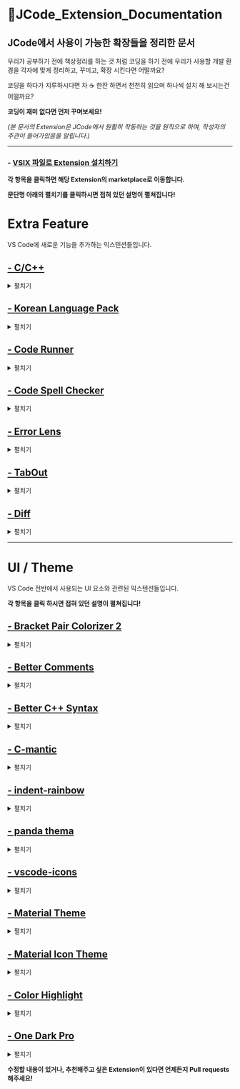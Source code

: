 # 🔴JCode_Extension_Documentation
## JCode에서 사용이 가능한 확장들을 정리한 문서

우리가 공부하기 전에 책상정리를 하는 것 처럼
코딩을 하기 전에 우리가 사용할 개발 환경을 각자에 맞게 정리하고, 꾸미고, 확장 시킨다면 어떨까요?

코딩을 하다가 지루하시다면 차 ☕ 한잔 하면서 천천히 읽으며 하나씩 설치 해 보시는건 어떨까요?

**코딩이 재미 없다면 먼저 꾸며보세요!**

*(본 문서의 Extension은 JCode에서 원활히 작동하는 것을 원칙으로 하며, 작성자의 주관이 들어가있음을 알립니다.)*



---------



### - [VSIX 파일로 Extension 설치하기](https://github.com/GangSSun/JCode_Extension_Documentation/blob/52d4bdcd45f38dd4cb3eff582a313802cf119199/Docs/how_to_install_vsix.md)
  

  
  
**각 항목을 클릭하면 해당 Extension의 marketplace로 이동합니다.**

**문단명 아래의 펼치기를 클릭하시면 접혀 있던 설명이 펼쳐집니다!**

# Extra Feature 

VS Code에 새로운 기능을 추가하는 익스텐션들입니다.



## [- C/C++](https://marketplace.visualstudio.com/items?itemName=ms-vscode.cpptools)
<details> <summary> 펼치기 </summary> 

**⚠C/C++ Extension의 경우 JCode의 마켓플레이스에서 다운 받아 설치하게 될 경우 arm버전이 설치됩니다.**
  
**JCode의 프로세서는 x86이기 때문에 Extension의 모든 기능을 온전히 사용할 수 없습니다.**

**번거롭더라도 linux_x86_64버전을 상단의 [VSIX파일로 Extension 설치하기][1] 를 참고하여 설치하셔야 합니다.**
  
**기존 JCode에서 gcc 컴파일러 자체로는 편의기능이 전무하기에 거의 필수라고 할 수 있는 Extension입니다.**
  
### What is It?
  

  - error squiggles(오류 표시선)을 통한 간편한 디버깅 제공.
  - Intellisense(코드 자동완성) 제공.
  - 오류에 따른 솔루션 제공.
  - 정의 및 선언, 참조로의 간편한 이동.
  - 여러 기본 테마 제공.
  - 사실상 visual studio와 유사한 환경을 제공.
  
  
  </details>
  
## [- Korean Language Pack](https://marketplace.visualstudio.com/items?itemName=MS-CEINTL.vscode-language-pack-ko )
  
<details> <summary>펼치기</summary> 
  
### What is It?
- VS Code의 UI 환경을 한국어로 번역해주는 Extension입니다.
- 단순히 메뉴만 번역해주는 것이 아니라, 오류 검출 후 디버깅 메세지 또한 한글로 출력해 줍니다.
  
  </details>
  
## [- Code Runner ](https://marketplace.visualstudio.com/items?itemName=formulahendry.code-runner )
  
<details> <summary>펼치기</summary> 
  
### What is It?
  
  
  - 명령어를 통한 컴파일 및 실행을 할 필요 없이, 오른쪽 상단의 버튼 혹은 단축키를 통한 간단한 컴파일, 실행이 가능합니다.
    ![image](https://user-images.githubusercontent.com/87172228/144563585-4a27a0d7-2b5f-43a3-b1a2-1406fc55fb39.png)

  - 하단의 이미지의 내용 처럼 수많은 언어의 실행을 지원합니다.
    ![image](https://user-images.githubusercontent.com/87172228/144563125-ca671793-08e9-4814-b294-e59a215fe1b5.png)
  
  - 기본 출력창에서 출력을 하게 될 경우 input을 따로 입력할 수 없기 때문에 터미널통한 출력을 권장합니다.
    ![image](https://user-images.githubusercontent.com/87172228/144564503-c829ff1e-7fa8-48a6-8d01-148204f6b726.png)


### How to Use?
  - 단축키 
    - 실행 : Ctrl + Alt + N
    - 실행중지 : Ctrl + Alt + M
    - 언어를 선택하여 실행 : Ctrl + Alt + J
  
  - 권장 기본 설정 : Extension창에서 Code Runner 우클릭 후 확장 설정에서 진행
    - Run IN Terminal : 코드를 실행했을 때 터미널 창에서 코드를 실행하여 input을 넣을 수 있습니다.
    - Save File Before Run : 코드를 실행할 경우 실행 전에 자동으로 파일 저장을 해줍니다.
  
  </details>
  
    
## [- Code Spell Checker ](https://marketplace.visualstudio.com/items?itemName=streetsidesoftware.code-spell-checker )
  
<details> <summary>펼치기</summary> 
  
### What is It?
  - 코드 작성시에 오타를 squiggles(물결선)을 통해 표시해 줍니다.
  - 변수명으로 사용한 영단어의 맞춤법 뿐만 아니라 주석을 작성 할 때에도 맞춤법을 검사해줍니다.
    ![image](https://user-images.githubusercontent.com/87172228/144565597-c6c8e8ed-5e2b-4855-95b5-8a2872bb67ac.png)
  - 영어 뿐만 아니라 다양한 언어의 Spell Check를 지원합니다.

### How to Use?
  - 본인이 합성어를 사용하였거나 사전에 단어를 추가 하고 싶을경우
    - Ctrl + Shift + P를 입력하여 명령어 창에서 ```Add word to Dictionary``` 를 통해 단어를 추가 할 수 있습니다.
  
  </details>
    
## [- Error Lens ](https://marketplace.visualstudio.com/items?itemName=usernamehw.errorlens )
  
<details> <summary>펼치기</summary> 
  
### What is It?
  - Warning message나 error message를 해당 라인에 오버레이 형식으로 표시해 줍니다.
  - 기존엔 error 발생시 마우스를 올려야 확인가능 했지만 에러 발생시 간편하게 바로 확인이 가능합니다.
    ![image](https://user-images.githubusercontent.com/87172228/144567522-2d81a256-be5d-418e-a2af-d00dd12fd877.png)
  - 설정에서 글꼴, 크기, 아이콘 표시 유무여부 등 사용자에 맞춰 다양한 수정이 가능합니다.
  
  </details>
    
## [- TabOut](https://marketplace.visualstudio.com/items?itemName=albert.TabOut )
  
<details> <summary>펼치기</summary> 
  
### What is It?
  - 현재 키보드 커서가 따옴표, 괄호 등의 안에 있을 경우 tab키를 통한 이동을 가능하게 해줍니다.
    ![tab_preview](https://user-images.githubusercontent.com/87172228/144570154-3432cb3e-4a08-431d-b5f9-4e7b74d7dc36.gif)
  - 이동시에 마우스나 방향키를 연타 할 일이 매우 적어집니다!

### How to Use?
  - Toggle TabOut명령어를 통해 On/Off가 가능합니다.
  
  </details>
    
## [- Diff](https://marketplace.visualstudio.com/items?itemName=fabiospampinato.vscode-diff )
  
<details> <summary>펼치기</summary> 
  
### What is It?
  - 빠르고 간편하게 두 파일간의 diff(비교)를 할 수 있게 해줍니다.
    ![diff_preview](https://user-images.githubusercontent.com/87172228/144573279-536b6cb1-10c2-4fec-ab2c-b03ab8fedc25.gif)



### How to Use?
  
  </details>
  
---------

# UI / Theme

VS Code 전반에서 사용되는 UI 요소와 관련된 익스텐션들입니다.

**각 항목을 클릭 하시면 접혀 있던 설명이 펼쳐집니다!**
    
## [- Bracket Pair Colorizer 2](https://marketplace.visualstudio.com/items?itemName=CoenraadS.bracket-pair-colorizer-2 )
  
<details> <summary>펼치기</summary> 
  
### What is It?


### How to Use?
  
  </details>
      
## [- Better Comments](https://marketplace.visualstudio.com/items?itemName=aaron-bond.better-comments) 
  
<details> <summary>펼치기</summary> 
  
### What is It?


### How to Use?
  
  </details>
      
## [- Better C++ Syntax](https://marketplace.visualstudio.com/items?itemName=jeff-hykin.better-cpp-syntax )
  
<details> <summary>펼치기</summary> 
  
### What is It?


### How to Use?
  
  </details>
      
## [- C-mantic](https://marketplace.visualstudio.com/items?itemName=tdennis4496.cmantic )
  
<details> <summary>펼치기</summary> 
  
### What is It?


### How to Use?
  
  </details>
      
## [- indent-rainbow](https://marketplace.visualstudio.com/items?itemName=oderwat.indent-rainbow )
  
<details> <summary>펼치기</summary> 
  
### What is It?


### How to Use?
  
  </details>
      
## [- panda thema](https://marketplace.visualstudio.com/items?itemName=tinkertrain.theme-panda )
  
<details> <summary>펼치기</summary> 
  
### What is It?



### How to Use?
  
  </details>
      
## [- vscode-icons](https://marketplace.visualstudio.com/items?itemName=vscode-icons-team.vscode-icons )
  
<details> <summary>펼치기</summary> 
  
### What is It?


### How to Use?
  
  </details>
      
## [- Material Theme](https://marketplace.visualstudio.com/items?itemName=Equinusocio.vsc-material-theme )
  
<details> <summary>펼치기</summary> 
  
### What is It?


### How to Use?
  
  </details>
      
## [- Material Icon Theme](https://marketplace.visualstudio.com/items?itemName=PKief.material-icon-theme )
  
<details> <summary>펼치기</summary> 
  
### What is It?


### How to Use?
  
  </details>
      
## [- Color Highlight](https://marketplace.visualstudio.com/items?itemName=naumovs.color-highlight )
  
<details> <summary>펼치기</summary> 
  
### What is It?


### How to Use?
  
  </details>
      
## [- One Dark Pro](https://marketplace.visualstudio.com/items?itemName=zhuangtongfa.Material-theme )
  
<details> <summary>펼치기</summary> 
  
### What is It?


### How to Use?
  
  </details>
  

**수정할 내용이 있거나, 추천해주고 싶은 Extension이 있다면 언제든지 Pull requests 해주세요!**

[1]: https://github.com/GangSSun/JCode_Extension_Documentation/blob/52d4bdcd45f38dd4cb3eff582a313802cf119199/Docs/how_to_install_vsix.md "VSIX"
